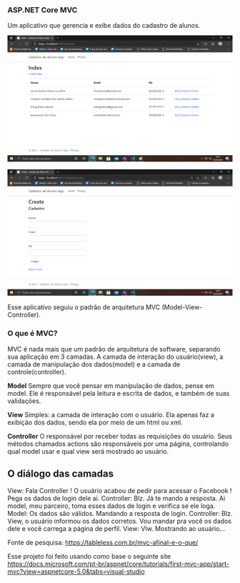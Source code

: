### ASP.NET Core MVC
Um aplicativo que gerencia e exibe dados do cadastro de alunos.

![alt text](/Screenshot/printdoprojeto.png)

![alt text](/Screenshot/printdoprojeto2.png)

Esse aplicativo seguiu o padrão de arquitetura MVC (Model-View-Controller).

### O que é MVC?
MVC é nada mais que um padrão de arquitetura de software, separando sua aplicação em 3 camadas. A camada de interação do usuário(view), a camada de manipulação dos dados(model) e a camada de controle(controller).

**Model** Sempre que você pensar em manipulação de dados, pense em model. Ele é responsável pela leitura e escrita de dados, e também de suas validações.

**View** Simples: a camada de interação com o usuário. Ela apenas faz a exibição dos dados, sendo ela por meio de um html ou xml.

**Controller** O responsável por receber todas as requisições do usuário. Seus métodos chamados actions são responsáveis por uma página, controlando qual model usar e qual view será mostrado ao usuário.

## O diálogo das camadas

View: Fala Controller ! O usuário acabou de pedir para acessar o Facebook ! Pega os dados de login dele ai. Controller: Blz. Já te mando a resposta. Ai model, meu parceiro, toma esses dados de login e verifica se ele loga. Model: Os dados são válidos. Mandando a resposta de login. Controller: Blz. View, o usuário informou os dados corretos. Vou mandar pra você os dados dele e você carrega a página de perfil. View: Vlw. Mostrando ao usuário…

Fonte de pesquisa: https://tableless.com.br/mvc-afinal-e-o-que/

Esse projeto foi feito usando como base o seguinte site https://docs.microsoft.com/pt-br/aspnet/core/tutorials/first-mvc-app/start-mvc?view=aspnetcore-5.0&tabs=visual-studio
